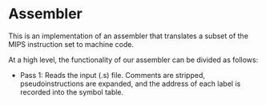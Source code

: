 # Assembler
This is an implementation of an assembler that translates a subset of the MIPS instruction set to machine code.

At a high level, the functionality of our assembler can be divided as follows:

* Pass 1: Reads the input (.s) file. Comments are stripped, pseudoinstructions are expanded, and the address of each label is recorded into the symbol table.
